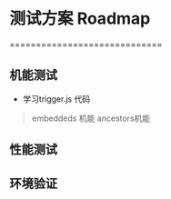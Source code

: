 # 测试方案 Roadmap
=============================

## 机能测试

+ 学习trigger.js 代码
> embeddeds 机能
> ancestors机能


## 性能测试


## 环境验证